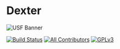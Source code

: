 # Dexter

![USF Banner](https://cdn.discordapp.com/banners/336243033416794118/d10b24d5277aef99aa779ecc13c2bcc7.jpg?size=512)

[![Build Status](https://dev.azure.com/frostrixz/Dexter/_apis/build/status/Frostrix.Dexter?branchName=master)](https://dev.azure.com/frostrixz/Dexter/_build/latest?definitionId=1&branchName=master) 
[![All Contributors](https://img.shields.io/badge/All_Contributors-1-default.svg?style=flat&logo=github)](https://github.com/Frostrix/Dexter) 
[![GPLv3](https://img.shields.io/badge/License-GNU&nbsp;GPL&nbsp;Version&nbsp;3-blue.svg?style=flat)](https://github.com/Frostrix/Dexter/blob/master/LICENSE)
